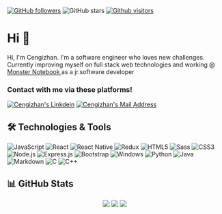[![GitHub followers](https://img.shields.io/github/followers/cengizhankose?style=social)](https://github.com/cengizhankose?tab=followers)
![GitHub stars](https://img.shields.io/github/stars/cengizhankose?style=social)
[![Github visitors](https://visitor-badge.glitch.me/badge?page_id=cengizhankose.visitor-badge)](https://GitHub.com/cengizhankose/StrapDown.js/stargazers/)

# Hi 👋

<p>
          Hi, I'm Cengizhan. I'm a software engineer who loves new challenges.
          <br />
          Currently improving myself on full stack web technologies and working
          @<a href="https://www.monsternotebook.com.tr/">
            Monster Notebook
          </a>
          as a jr.software developer
        </p>

### Contact with me via these platforms!

<a href="https://www.linkedin.com/in/cengizhan-k%C3%B6se-817b0a189/" target="_blank" rel="nofollow"><img alt="Cengizhan's Linkdein" src="https://img.shields.io/badge/LinkedIn-0077B5?style=for-the-badge&logo=linkedin&logoColor=white" /></a>
<a href="mailto:kose651@gmail.com" target="_blank" rel="nofollow"><img alt="Cengizhan's Mail Address" src="https://img.shields.io/badge/Gmail-D14836?style=for-the-badge&logo=gmail&logoColor=white" /></a>

## 🛠 Technologies & Tools

<div>
<img alt="JavaScript" src="https://img.shields.io/badge/JavaScript-F7DF1E?style=for-the-badge&logo=javascript&logoColor=black"/>
<img alt="React" src="https://img.shields.io/badge/React-20232A?style=for-the-badge&logo=react&logoColor=61DAFB"></img>
<img alt="React Native" src="https://img.shields.io/badge/React_Native-20232A?style=for-the-badge&logo=react&logoColor=61DAFB"></img>
<img alt="Redux" src="https://img.shields.io/badge/Redux-593D88?style=for-the-badge&logo=redux&logoColor=white"></img>
<img alt="HTML5" src="https://img.shields.io/badge/HTML5-E34F26?style=for-the-badge&logo=html5&logoColor=white"></img>
<img alt="Sass" src="https://img.shields.io/badge/Sass-CC6699?style=for-the-badge&logo=sass&logoColor=white"></img>
<img alt="CSS3" src="https://img.shields.io/badge/CSS3-1572B6?style=for-the-badge&logo=css3&logoColor=white"></img>
<img alt="Node.js" src="https://img.shields.io/badge/Node.js-43853D?style=for-the-badge&logo=node.js&logoColor=white"></img>
<img alt="Express.js" src="https://img.shields.io/badge/Express.js-404D59?style=for-the-badge"></img>
<img alt="Bootstrap" src="https://img.shields.io/badge/bootstrap%20-%23563D7C.svg?&style=for-the-badge&logo=bootstrap&logoColor=white"/>
<img alt="Windows" src="https://img.shields.io/badge/Windows-0078D6?style=for-the-badge&logo=windows&logoColor=white"></img>
<img alt="Python" src="https://img.shields.io/badge/Python-14354C?style=for-the-badge&logo=python&logoColor=white"></img>
<img alt="Java" src="https://img.shields.io/badge/Java-ED8B00?style=for-the-badge&logo=java&logoColor=white"></img>
<img alt="Markdown" src="https://img.shields.io/badge/Markdown-000000?style=for-the-badge&logo=markdown&logoColor=white"></img>
<img alt="C" src="https://img.shields.io/badge/C-00599C?style=for-the-badge&logo=c&logoColor=white"></img>
<img alt="C++" src="https://img.shields.io/badge/C%2B%2B-00599C?style=for-the-badge&logo=c%2B%2B&logoColor=white"></img>
</div>

## 📊 GitHub Stats

<div align="center">
  <img src="https://github-readme-stats.vercel.app/api?username=cengizhankose&count_private=true&show_icons=true&theme=tokyonight">
  <img src="https://github-readme-stats.vercel.app/api/top-langs/?username=cengizhankose&hide=html,ruby&layout=compact&show_icons=true&theme=tokyonight">
  <a href="https://github.com/cengizhankose/cengizhankose">
    <img src="https://github-readme-stats.vercel.app/api/pin?username=cengizhankose&repo=cengizhankose&show_icons=true&theme=tokyonight"</img>
  </a>
</div>
